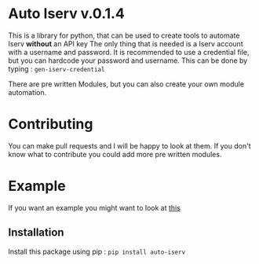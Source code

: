 # Auto Iserv v.0.1.4

This is a library for python, that can be used to create tools to automate Iserv **without** an API key
The only thing that is needed is a Iserv account with a username and password.
It is recommended to use a credential file, but you can hardcode your password and username.
This can be done by typing : `gen-iserv-credential`

There are pre written Modules, but you can also create your own module automation.


# Contributing
You can make pull requests and I will be happy to look at them.
If you don't know what to contribute you could add more pre written modules.

# Example
If you want an example you might want to look at [this](https://github.com/RedstoneMedia/IServ-exercise-discord-bot)

## Installation
Install this package using pip :
`pip install auto-iserv`
